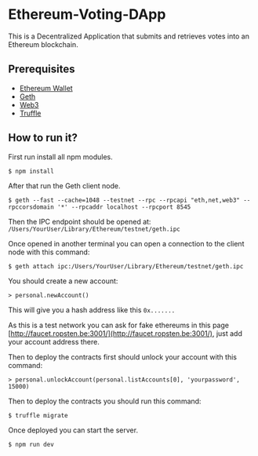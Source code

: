 # Ethereum-Voting-DApp
This is a Decentralized Application that submits and retrieves votes into an Ethereum blockchain.

## Prerequisites
* [Ethereum Wallet](https://github.com/ethereum/mist/releases)
* [Geth](https://geth.ethereum.org/downloads/)
* [Web3](https://github.com/ethereum/web3.js/)
* [Truffle](https://github.com/trufflesuite/truffle)

## How to run it?
First run install all npm modules.
```
$ npm install
```

After that run the Geth client node.
```
$ geth --fast --cache=1048 --testnet --rpc --rpcapi "eth,net,web3" --rpccorsdomain '*' --rpcaddr localhost --rpcport 8545
```
Then the IPC endpoint should be opened at:
`/Users/YourUser/Library/Ethereum/testnet/geth.ipc`

Once opened in another terminal you can open a connection to the client node with this command:
```
$ geth attach ipc:/Users/YourUser/Library/Ethereum/testnet/geth.ipc
```

You should create a new account:
```
> personal.newAccount()
```

This will give you a hash address like this `0x.......`

As this is a test network you can ask for fake ethereums in this page [http://faucet.ropsten.be:3001/](http://faucet.ropsten.be:3001/), just add your account address there.

Then to deploy the contracts first should unlock your account with this command:
```
> personal.unlockAccount(personal.listAccounts[0], 'yourpassword', 15000)
```

Then to deploy the contracts you should run this command:
```
$ truffle migrate
```

Once deployed you can start the server.
```
$ npm run dev
```
